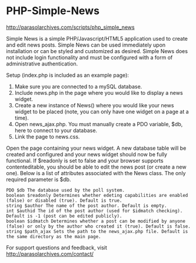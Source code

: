 PHP-Simple-News
===============
http://parasolarchives.com/scripts/php_simple_news

Simple News is a simple PHP/Javascript/HTML5 application used to create and edit news posts. Simple News can be used immediately upon installation or can be styled and customized as desired. Simple News does not include login functionality and must be configured with a form of administrative authentication.

Setup (index.php is included as an example page):
1. Make sure you are connected to a mySQL database.
2. Include news.php in the page where you would like to display a news widget.
3. Create a new instance of News() where you would like your news widget to be placed (note, you can only have one widget on a page at a time).
4. Open news_ajax.php. You must manually create a PDO variable, $db, here to connect to your database.
6. Link the page to news.css.

Open the page containing your news widget. A new database table will be created and configured and your news widget should now be fully functional. If $readonly is set to false and your browser supports contenteditable, you should be able to edit the news post (or create a new one). Below is a list of attributes associated with the News class. The only required parameter is $db.

	PDO $db The database used by the poll system.
	boolean $readonly Determines whether edeting capabilities are enabled (false) or disabled (true). Default is true.
	string $author The name of the post author. Default is empty.
	int $authid The id of the post author (used for $idmatch checking). Default is -1 (post can be edited publicly).
	boolean $idmatch Determines whether a post can be modified by anyone (false) or only by the author who created it (true). Default is false.
	string $path_ajax Sets the path to the news_ajax.php file. Default is the same directory as the main page.


For support questions and feedback, visit http://parasolarchives.com/contact/
